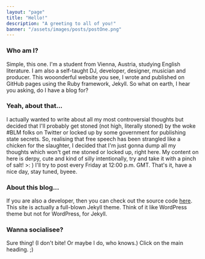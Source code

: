 ```yaml
---
layout: "page"
title: "Hello!"
description: "A greeting to all of you!"
banner: "/assets/images/posts/postOne.png"
---
```


### Who am I?
Simple, this one. I'm a student from Vienna, Austria, studying English literature. I am also a self-taught DJ, developer, designer, musician and producer. This wooonderful website you see, I wrote and published on GitHub pages using the Ruby framework, Jekyll. So what on earth, I hear you asking, do I have a blog for?

### Yeah, about that...
I actually wanted to write about all my most controversial thoughts but decided that I'll probably get stoned (not high, literally stoned) by the woke #BLM folks on Twitter or locked up by some government for publishing state secrets. So, realising that free speech has been strangled like a chicken for the slaughter, I decided that I'm just gonna dump all my thoughts which won't get me stoned or locked up, right here. My content on here is derpy, cute and kind of silly intentionally, try and take it with a pinch of salt! >: ) I'll try to post every Friday at 12:00 p.m. GMT. That's it, have a nice day, stay tuned, byeee.

### About this blog...

If you are also a developer, then you can check out the source code [here](https://github.com/iamtheblackunicorn/iamtheblackunicorn.github.io). This site is actually a full-blown Jekyll theme. Think of it like WordPress theme but not for WordPress, for Jekyll.

### Wanna socialisee?

Sure thing! (I don't bite! Or maybe I do, who knows.) Click on the main heading. ;)
